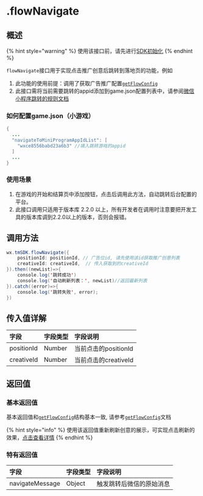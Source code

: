 # .flowNavigate

## 概述

{% hint style="warning" %}
使用该接口前，请先进行[SDK初始化](../initialization.md)
{% endhint %}

`flowNavigate`接口用于实现点击推广创意后跳转到落地页的功能，例如

1. 此功能的使用前提：调用了获取广告推广配置[`getFlowConfig`](get-ad-position-config.md)
2. 此接口需将当前需要跳转的appid添加到game.json配置列表中，请参阅[微信小程序跳转的规则文档](https://developers.weixin.qq.com/miniprogram/dev/api/open-api/miniprogram-navigate/wx.navigateToMiniProgram.html)

### **如何配置game.json（小游戏）**

```java
{
  ...
  "navigateToMiniProgramAppIdList": [
    "wxce8556babd23a6b3" //填入跳转游戏的appid
  ]
  ...
}
```

### **使用场景**

1. 在游戏的开始和结算页中添加按钮，点击后调用此方法，自动跳转后台配置的平台。
2. 此接口调用只适用于版本库 2.2.0 以上，所有开发者在调用时注意要把开发工具的版本库调到2.2.0以上的版本，否则会报错。

## **调用方法**

```java
wx.tmSDK.flowNavigate({
    positionId: positionId, // 广告位id, 请先使用该id获取推广创意列表
    creativeId: creativeId,  // 传入获取到的creativeId
}).then((newList)=>{
    console.log('跳转成功')
    console.log('自动刷新列表：', newList)//返回最新列表 
}).catch((error)=>{
    console.log('跳转失败', error);
})
```

## **传入值详解**

| 字段 | 字段类型 | 字段说明 |
| :--- | :--- | :--- |
| positionId | Number | 当前点击的positionId |
| creativeId | Number | 当前点击的creativeId |

## **返回值**

### **基本返回值**

基本返回值和[`getFlowConfig`](get-ad-position-config.md)结构基本一致, 请参考[`getFlowConfig`](get-ad-position-config.md)文档

{% hint style="info" %}
使用该返回值重新刷新创意的展示，可实现点击刷新的效果，[点击查看详情](./#2-dian-ji-shua-xin)
{% endhint %}

### **特有返回值**

| 字段 | 字段类型 | 字段说明 |
| :--- | :--- | :--- |
| navigateMessage | Object | 触发跳转后微信的原始消息 |


